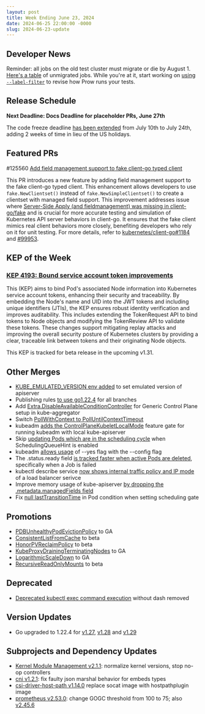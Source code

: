 ```yaml
---
layout: post
title: Week Ending June 23, 2024
date: 2024-06-25 22:00:00 -0000
slug: 2024-06-23-update
---
```


## Developer News

Reminder: all jobs on the old test cluster must migrate or die by August 1. [Here's a table](https://github.com/kubernetes/test-infra/blob/master/docs/job-migration-todo.md) of unmigrated jobs.  While you're at it, start working on [using `--label-filter`](https://groups.google.com/a/kubernetes.io/g/dev/c/uBP23XSbypo) to revise how Prow runs your tests.

## Release Schedule

**Next Deadline: Docs Deadline for placeholder PRs, June 27th**

The code freeze deadline [has been extended](https://groups.google.com/a/kubernetes.io/g/dev/c/m_p2IsuDm-Q) from July 10th to July 24th, adding 2 weeks of time in lieu of the US holidays.

## Featured PRs

#125560 [Add field management support to fake client-go typed client](https://github.com/kubernetes/kubernetes/pull/125560)

This PR introduces a new feature by adding field management support to the fake client-go typed client. This enhancement allows developers to use `fake.NewClientset()` instead of `fake.NewSimpleClientset()` to create a clientset with managed field support. This improvement addresses issue where [Server-Side Apply (and fieldmanagement) was missing in client-go/fake](https://github.com/kubernetes/kubernetes/issues/115598) and is crucial for more accurate testing and simulation of Kubernetes API server behaviors in client-go. It ensures that the fake client mimics real client behaviors more closely, benefiting developers who rely on it for unit testing. For more details, refer to [kubernetes/client-go#1184](https://github.com/kubernetes/client-go/issues/1184) and [#99953](https://github.com/kubernetes/kubernetes/issues/99953).

## KEP of the Week

### [KEP 4193: Bound service account token improvements](https://github.com/kubernetes/enhancements/blob/master/keps/sig-auth/4193-bound-service-account-token-improvements/)

This (KEP) aims to bind Pod's associated Node information into Kubernetes service account tokens, enhancing their security and traceability. By embedding the Node's name and UID into the JWT tokens and including unique identifiers (JTIs), the KEP ensures robust identity verification and improves auditability. This includes extending the TokenRequest API to bind tokens to Node objects and modifying the TokenReview API to validate these tokens. These changes support mitigating replay attacks and improving the overall security posture of Kubernetes clusters by providing a clear, traceable link between tokens and their originating Node objects.

This KEP is tracked for beta release in the upcoming v1.31.

## Other Merges

* [KUBE_EMULATED_VERSION env added](https://github.com/kubernetes/kubernetes/pull/125742) to set emulated version of apiserver
* Publishing rules [to use go1.22.4](https://github.com/kubernetes/kubernetes/pull/125717) for all branches
* Add [Extra.DisableAvailableConditionController](https://github.com/kubernetes/kubernetes/pull/125650) for Generic Control Plane setup in kube-aggregator
* Switch [PollWithContext to PollUntilContextTimeout](https://github.com/kubernetes/kubernetes/pull/125627)
* kubeadm [adds the ControlPlaneKubeletLocalMode](https://github.com/kubernetes/kubernetes/pull/125582) feature gate for running kubeadm with local kube-apiserver
* Skip [updating Pods which are in the scheduling cycle](https://github.com/kubernetes/kubernetes/pull/125578) when SchedulingQueueHint is enabled
* kubeadm [allows usage](https://github.com/kubernetes/kubernetes/pull/125566) of --yes flag with the --config flag
* The .status.ready field [is tracked faster when active Pods are deleted](https://github.com/kubernetes/kubernetes/pull/125546), specifically when a Job is failed
* kubectl describe service [now shows internal traffic policy and IP mode](https://github.com/kubernetes/kubernetes/pull/125117) of a load balancer serivce
* Improve memory usage of kube-apiserver [by dropping the .metadata.managedFields field](https://github.com/kubernetes/kubernetes/pull/124667)
* Fix [null lastTransitionTime](https://github.com/kubernetes/kubernetes/pull/122636) in Pod condition when setting scheduling gate

## Promotions

* [PDBUnhealthyPodEvictionPolicy](https://github.com/kubernetes/kubernetes/pull/123428) to GA
* [ConsistentListFromCache](https://github.com/kubernetes/kubernetes/pull/123513) to beta
* [HonorPVReclaimPolicy](https://github.com/kubernetes/kubernetes/pull/124842) to beta
* [KubeProxyDrainingTerminatingNodes](https://github.com/kubernetes/kubernetes/pull/125082) to GA
* [LogarithmicScaleDown](https://github.com/kubernetes/kubernetes/pull/125459) to GA
* [RecursiveReadOnlyMounts](https://github.com/kubernetes/kubernetes/pull/125475) to beta

## Deprecated

* [Deprecated kubectl exec command execution](https://github.com/kubernetes/kubernetes/pull/125437) without dash removed

## Version Updates

* Go upgraded to 1.22.4 for [v1.27](https://github.com/kubernetes/kubernetes/pull/125701), [v1.28](https://github.com/kubernetes/kubernetes/pull/125670) and [v1.29](https://github.com/kubernetes/kubernetes/pull/125668)

## Subprojects and Dependency Updates

* [Kernel Module Management v2.1.1](https://github.com/kubernetes-sigs/kernel-module-management/releases/tag/v2.1.1): normalize kernel versions, stop no-op controllers
* [cni v1.2.1](https://github.com/containernetworking/cni/releases/tag/v1.2.1): fix faulty json marshal behavior for embeds types
* [csi-driver-host-path v1.14.0](https://github.com/kubernetes-csi/csi-driver-host-path/releases/tag/v1.14.0) replace socat image with hostpathplugin image
* [prometheus v2.53.0](https://github.com/prometheus/prometheus/releases/tag/v2.53.0): change GOGC threshold from 100 to 75; also [v2.45.6](https://github.com/prometheus/prometheus/releases/tag/v2.45.6)
